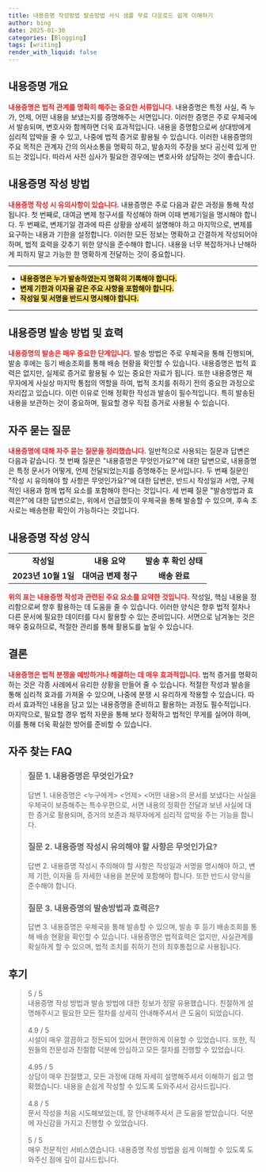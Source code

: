 ```yaml
---
title: 내용증명 작성방법 발송방법 서식 샘플 무료 다운로드 쉽게 이해하기
author: bing
date: 2025-01-30
categories: [Blogging]
tags: [writing]
render_with_liquid: false
---
```



<h2 id='내용증명 개요'>내용증명 개요</h2>

<p><b><span style="color: #ee2323;">내용증명은 법적 관계를 명확히 해주는 중요한 서류입니다.</span></b> 내용증명은 특정 사실, 즉 누가, 언제, 어떤 내용을 보냈는지를 증명해주는 서면입니다. 이러한 증명은 주로 우체국에서 발송되며, 변호사와 함께하면 더욱 효과적입니다. 내용을 증명함으로써 상대방에게 심리적 압박을 줄 수 있고, 나중에 법적 증거로 활용될 수 있습니다. 이러한 내용증명의 주요 목적은 관계자 간의 의사소통을 명확히 하고, 발송자의 주장을 보다 공신력 있게 만드는 것입니다. 따라서 사전 심사가 필요한 경우에는 변호사와 상담하는 것이 좋습니다.</p>

<h2 id='내용증명 작성 방법'>내용증명 작성 방법</h2>

<p><b><span style="color: #ee2323;">내용증명 작성 시 유의사항이 있습니다.</span></b> 내용증명은 주로 다음과 같은 과정을 통해 작성됩니다. 첫 번째로, 대여금 변제 청구서를 작성해야 하며 이때 변제기일을 명시해야 합니다. 두 번째로, 변제기일 경과에 따른 상황을 상세히 설명해야 하고 마지막으로, 변제를 요구하는 내용과 기한을 설정합니다. 이러한 모든 정보는 명확하고 간결하게 작성되어야 하며, 법적 효력을 갖추기 위한 양식을 준수해야 합니다. 내용을 너무 복잡하거나 난해하게 피하지 말고 가능한 한 명확하게 전달하는 것이 중요합니다.</p>

<hr />

<ul>
    <li><b><span style="background-color: #ffe066;">내용증명은 누가 발송하였는지 명확히 기록해야 합니다.</span></b></li>
    <li><b><span style="background-color: #ffe066;">변제 기한과 이자율 같은 주요 사항을 포함해야 합니다.</span></b></li>
    <li><b><span style="background-color: #ffe066;">작성일 및 서명을 반드시 명시해야 합니다.</span></b></li>
</ul>

<hr />

<h2 id='내용증명 발송 방법 및 효력'>내용증명 발송 방법 및 효력</h2>

<p><b><span style="color: #ee2323;">내용증명의 발송은 매우 중요한 단계입니다.</span></b> 발송 방법은 주로 우체국을 통해 진행되며, 발송 후에는 등기 배송조회를 통해 배송 현황을 확인할 수 있습니다. 내용증명은 법적 효력은 없지만, 실제로 증거로 활용될 수 있는 중요한 자료가 됩니다. 또한 내용증명은 채무자에게 사실상 마지막 통첩의 역할을 하여, 법적 조치를 취하기 전의 중요한 과정으로 자리잡고 있습니다. 이런 이유로 인해 정확한 작성과 발송이 필수적입니다. 특히 발송된 내용을 보관하는 것이 중요하며, 필요할 경우 직접 증거로 사용될 수 있습니다.</p>

<h2 id='자주 묻는 질문'>자주 묻는 질문</h2>

<p><b><span style="color: #ee2323;">내용증명에 대해 자주 묻는 질문을 정리했습니다.</span></b> 일반적으로 사용되는 질문과 답변은 다음과 같습니다. 첫 번째 질문은 "내용증명은 무엇인가요?"에 대한 답변으로, 내용증명은 특정 문서가 어떻게, 언제 전달되었는지를 증명해주는 문서입니다. 두 번째 질문인 "작성 시 유의해야 할 사항은 무엇인가요?"에 대한 답변은, 반드시 작성일과 서명, 구체적인 내용과 함께 법적 요소를 포함해야 한다는 것입니다. 세 번째 질문 "발송방법과 효력은?"에 대한 답변으로는, 위에서 언급했듯이 우체국을 통해 발송할 수 있으며, 후속 조사로는 배송현황 확인이 가능하다는 것입니다.</p>

<h2 id='내용증명 작성 양식'>내용증명 작성 양식</h2>

<table>
    <tr>
        <td style="text-align: center; height: 17px;"><b>작성일</b></td>
        <td style="text-align: center; height: 17px;"><b>내용 요약</b></td>
        <td style="text-align: center; height: 17px;"><b>발송 후 확인 상태</b></td>
    </tr>
    <tr>
        <td style="text-align: center; height: 17px;"><b>2023년 10월 1일</b></td>
        <td style="text-align: center; height: 17px;"><b>대여금 변제 청구</b></td>
        <td style="text-align: center; height: 17px;"><b>배송 완료</b></td>
    </tr>
</table>

<p><b><span style="color: #ee2323;">위의 표는 내용증명 작성과 관련된 주요 요소를 요약한 것입니다.</span></b> 작성일, 핵심 내용을 정리함으로써 향후 활용하는 데 도움을 줄 수 있습니다. 이러한 양식은 향후 법적 절차나 다른 문서에 필요한 데이터를 다시 활용할 수 있는 준비입니다. 서면으로 남겨놓는 것은 매우 중요하므로, 적절한 관리를 통해 활용도를 높일 수 있습니다.</p>

<h2 id='결론'>결론</h2>

<p><b><span style="color: #ee2323;">내용증명은 법적 분쟁을 예방하거나 해결하는 데 매우 효과적입니다.</span></b> 법적 증거를 명확히 하는 것은 각종 사례에서 유리한 상황을 만들어 줄 수 있습니다. 적절한 작성과 발송을 통해 심리적 효과를 가져올 수 있으며, 나중에 분쟁 시 유리하게 작용할 수 있습니다. 따라서 효과적인 내용을 담고 있는 내용증명을 준비하고 활용하는 과정도 필수적입니다. 마지막으로, 필요할 경우 법적 자문을 통해 보다 정확하고 법적인 무게를 실어야 하며, 이를 통해 더욱 확실한 방어를 준비할 수 있습니다.</p>


<h2 id='자주_찾는_FAQ'>자주 찾는 FAQ</h2>
<div itemscope="" itemtype="https://schema.org/FAQPage"> 
<blockquote> 
<div itemscope="" itemprop="mainEntity" itemtype="https://schema.org/Question"> 
<h3 itemprop="name">질문 1. 내용증명은 무엇인가요? </h3> 
<div itemscope="" itemprop="acceptedAnswer" itemtype="https://schema.org/Answer"> 
<span itemprop="text"> 
<p>답변 1. 내용증명은 <누구에게> <언제> <어떤 내용>의 문서를 보냈다는 사실을 우체국이 보증해주는 특수우편으로, 서면 내용의 정확한 전달과 보낸 사실에 대한 증거로 활용되며, 증거의 보존과 채무자에게 심리적 압박을 주는 기능을 합니다.</p> 
</span> 
</div> 
</div> 

<div itemscope="" itemprop="mainEntity" itemtype="https://schema.org/Question"> 
<h3 itemprop="name">질문 2. 내용증명 작성시 유의해야 할 사항은 무엇인가요? </h3> 
<div itemscope="" itemprop="acceptedAnswer" itemtype="https://schema.org/Answer"> 
<span itemprop="text"> 
<p>답변 2. 내용증명 작성시 주의해야 할 사항은 작성일과 서명을 명시해야 하고, 변제 기한, 이자율 등 자세한 내용을 본문에 포함해야 합니다. 또한 반드시 양식을 준수해야 합니다.</p> 
</span> 
</div> 
</div> 

<div itemscope="" itemprop="mainEntity" itemtype="https://schema.org/Question"> 
<h3 itemprop="name">질문 3. 내용증명의 발송방법과 효력은? </h3> 
<div itemscope="" itemprop="acceptedAnswer" itemtype="https://schema.org/Answer"> 
<span itemprop="text"> 
<p>답변 3. 내용증명은 우체국을 통해 발송할 수 있으며, 발송 후 등기 배송조회를 통해 배송 현황을 확인할 수 있습니다. 내용증명은 법적효력은 없지만, 사실관계를 확실하게 할 수 있으며, 법적 조치를 취하기 전의 최후통첩으로 사용됩니다.</p> 
</span> 
</div> 
</div> 
</blockquote> 
</div>
<h2 id='후기'>후기</h2>
<div itemscope itemtype="https://schema.org/Product">
  <blockquote>
  <div itemprop="review" itemscope itemtype="https://schema.org/Review">
      <div itemprop="reviewRating" itemscope itemtype="https://schema.org/Rating"> <span itemprop="ratingValue">5</span> / <span itemprop="bestRating">5</span> </div>
      <span itemprop="reviewBody">내용증명 작성 방법과 발송 방법에 대한 정보가 정말 유용했습니다. 친절하게 설명해주시고 필요한 모든 절차를 상세히 안내해주셔서 큰 도움이 되었습니다.</span>
  </div>
  <br>
  <div itemprop="review" itemscope itemtype="https://schema.org/Review">
      <div itemprop="reviewRating" itemscope itemtype="https://schema.org/Rating"> <span itemprop="ratingValue">4.9</span> / <span itemprop="bestRating">5</span> </div>
      <span itemprop="reviewBody">시설이 매우 깔끔하고 정돈되어 있어서 편안하게 이용할 수 있었습니다. 또한, 직원들의 전문성과 친절함 덕분에 안심하고 모든 절차를 진행할 수 있었습니다.</span>
  </div>
  <br>
  <div itemprop="review" itemscope itemtype="https://schema.org/Review">
      <div itemprop="reviewRating" itemscope itemtype="https://schema.org/Rating"> <span itemprop="ratingValue">4.95</span> / <span itemprop="bestRating">5</span> </div>
      <span itemprop="reviewBody">상담이 매우 친절했고, 모든 과정에 대해 자세히 설명해주셔서 이해하기 쉽고 명확했습니다. 내용을 손쉽게 작성할 수 있도록 도와주셔서 감사드립니다.</span>
  </div>
  <br>
  <div itemprop="review" itemscope itemtype="https://schema.org/Review">
      <div itemprop="reviewRating" itemscope itemtype="https://schema.org/Rating"> <span itemprop="ratingValue">4.8</span> / <span itemprop="bestRating">5</span> </div>
      <span itemprop="reviewBody">문서 작성을 처음 시도해보았는데, 잘 안내해주셔서 큰 도움을 받았습니다. 덕분에 자신감을 가지고 진행할 수 있었습니다.</span>
  </div>
  <br>
  <div itemprop="review" itemscope itemtype="https://schema.org/Review">
      <div itemprop="reviewRating" itemscope itemtype="https://schema.org/Rating"> <span itemprop="ratingValue">5</span> / <span itemprop="bestRating">5</span> </div>
      <span itemprop="reviewBody">매우 전문적인 서비스였습니다. 내용증명 작성 방법을 쉽게 이해할 수 있도록 도와주신 점에 깊이 감사드립니다.</span>
  </div>
  </blockquote>
</div>

